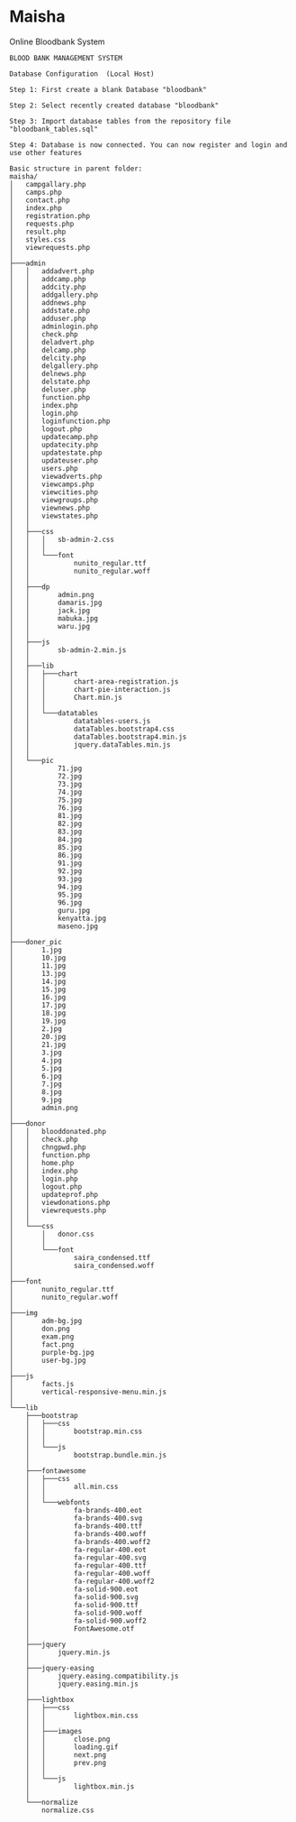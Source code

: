 # Maisha
Online Bloodbank System

	BLOOD BANK MANAGEMENT SYSTEM

	Database Configuration  (Local Host)
	
	Step 1: First create a blank Database "bloodbank"
	
	Step 2: Select recently created database "bloodbank"

	Step 3: Import database tables from the repository file  "bloodbank_tables.sql"

	Step 4: Database is now connected. You can now register and login and use other features

	Basic structure in parent folder:
	maisha/
	│   campgallary.php
	│   camps.php
	│   contact.php
	│   index.php
	│   registration.php
	│   requests.php
	│   result.php
	│   styles.css
	│   viewrequests.php
	│
	├───admin
	│   │   addadvert.php
	│   │   addcamp.php
	│   │   addcity.php
	│   │   addgallery.php
	│   │   addnews.php
	│   │   addstate.php
	│   │   adduser.php
	│   │   adminlogin.php
	│   │   check.php
	│   │   deladvert.php
	│   │   delcamp.php
	│   │   delcity.php
	│   │   delgallery.php
	│   │   delnews.php
	│   │   delstate.php
	│   │   deluser.php
	│   │   function.php
	│   │   index.php
	│   │   login.php
	│   │   loginfunction.php
	│   │   logout.php
	│   │   updatecamp.php
	│   │   updatecity.php
	│   │   updatestate.php
	│   │   updateuser.php
	│   │   users.php
	│   │   viewadverts.php
	│   │   viewcamps.php
	│   │   viewcities.php
	│   │   viewgroups.php
	│   │   viewnews.php
	│   │   viewstates.php
	│   │
	│   ├───css
	│   │   │   sb-admin-2.css
	│   │   │
	│   │   └───font
	│   │           nunito_regular.ttf
	│   │           nunito_regular.woff
	│   │
	│   ├───dp
	│   │       admin.png
	│   │       damaris.jpg
	│   │       jack.jpg
	│   │       mabuka.jpg
	│   │       waru.jpg
	│   │
	│   ├───js
	│   │       sb-admin-2.min.js
	│   │
	│   ├───lib
	│   │   ├───chart
	│   │   │       chart-area-registration.js
	│   │   │       chart-pie-interaction.js
	│   │   │       Chart.min.js
	│   │   │
	│   │   └───datatables
	│   │           datatables-users.js
	│   │           dataTables.bootstrap4.css
	│   │           dataTables.bootstrap4.min.js
	│   │           jquery.dataTables.min.js
	│   │
	│   └───pic
	│           71.jpg
	│           72.jpg
	│           73.jpg
	│           74.jpg
	│           75.jpg
	│           76.jpg
	│           81.jpg
	│           82.jpg
	│           83.jpg
	│           84.jpg
	│           85.jpg
	│           86.jpg
	│           91.jpg
	│           92.jpg
	│           93.jpg
	│           94.jpg
	│           95.jpg
	│           96.jpg
	│           guru.jpg
	│           kenyatta.jpg
	│           maseno.jpg
	│
	├───doner_pic
	│       1.jpg
	│       10.jpg
	│       11.jpg
	│       13.jpg
	│       14.jpg
	│       15.jpg
	│       16.jpg
	│       17.jpg
	│       18.jpg
	│       19.jpg
	│       2.jpg
	│       20.jpg
	│       21.jpg
	│       3.jpg
	│       4.jpg
	│       5.jpg
	│       6.jpg
	│       7.jpg
	│       8.jpg
	│       9.jpg
	│       admin.png
	│
	├───donor
	│   │   blooddonated.php
	│   │   check.php
	│   │   chngpwd.php
	│   │   function.php
	│   │   home.php
	│   │   index.php
	│   │   login.php
	│   │   logout.php
	│   │   updateprof.php
	│   │   viewdonations.php
	│   │   viewrequests.php
	│   │
	│   └───css
	│       │   donor.css
	│       │
	│       └───font
	│               saira_condensed.ttf
	│               saira_condensed.woff
	│
	├───font
	│       nunito_regular.ttf
	│       nunito_regular.woff
	│
	├───img
	│       adm-bg.jpg
	│       don.png
	│       exam.png
	│       fact.png
	│       purple-bg.jpg
	│       user-bg.jpg
	│
	├───js
	│       facts.js
	│       vertical-responsive-menu.min.js
	│
	└───lib
	    ├───bootstrap
	    │   ├───css
	    │   │       bootstrap.min.css
	    │   │
	    │   └───js
	    │           bootstrap.bundle.min.js
	    │
	    ├───fontawesome
	    │   ├───css
	    │   │       all.min.css
	    │   │
	    │   └───webfonts
	    │           fa-brands-400.eot
	    │           fa-brands-400.svg
	    │           fa-brands-400.ttf
	    │           fa-brands-400.woff
	    │           fa-brands-400.woff2
	    │           fa-regular-400.eot
	    │           fa-regular-400.svg
	    │           fa-regular-400.ttf
	    │           fa-regular-400.woff
	    │           fa-regular-400.woff2
	    │           fa-solid-900.eot
	    │           fa-solid-900.svg
	    │           fa-solid-900.ttf
	    │           fa-solid-900.woff
	    │           fa-solid-900.woff2
	    │           FontAwesome.otf
	    │
	    ├───jquery
	    │       jquery.min.js
	    │
	    ├───jquery-easing
	    │       jquery.easing.compatibility.js
	    │       jquery.easing.min.js
	    │
	    ├───lightbox
	    │   ├───css
	    │   │       lightbox.min.css
	    │   │
	    │   ├───images
	    │   │       close.png
	    │   │       loading.gif
	    │   │       next.png
	    │   │       prev.png
	    │   │
	    │   └───js
	    │           lightbox.min.js
	    │
	    └───normalize
		    normalize.css

